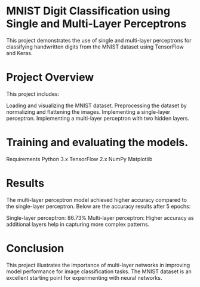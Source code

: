# MNIST Digit Classification using Single and Multi-Layer Perceptrons
This project demonstrates the use of single and multi-layer perceptrons for classifying handwritten digits from the MNIST dataset using TensorFlow and Keras.

# Project Overview
This project includes:

Loading and visualizing the MNIST dataset.
Preprocessing the dataset by normalizing and flattening the images.
Implementing a single-layer perceptron.
Implementing a multi-layer perceptron with two hidden layers.

# Training and evaluating the models.
Requirements
Python 3.x
TensorFlow 2.x
NumPy
Matplotlib

# Results
The multi-layer perceptron model achieved higher accuracy compared to the single-layer perceptron. Below are the accuracy results after 5 epochs:

Single-layer perceptron: 86.73%
Multi-layer perceptron: Higher accuracy as additional layers help in capturing more complex patterns.
# Conclusion
This project illustrates the importance of multi-layer networks in improving model performance for image classification tasks. The MNIST dataset is an excellent starting point for experimenting with neural networks.
